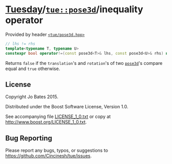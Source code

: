 [Tuesday](../../../README.md)/[`tue::pose3d`](../../headers/pose3d.md)/inequality operator
==========================================================================================
Provided by header [`<tue/pose3d.hpp>`](../../headers/pose3d.md)

```c++
// lhs != rhs
template<typename T, typename U>
constexpr bool operator!=(const pose3d<T>& lhs, const pose3d<U>& rhs) noexcept;
```

Returns `false` if the `translation`'s and `rotation`'s of two
[`pose3d`](../../headers/pose3d.md)'s compare equal and `true` otherwise.

License
-------
Copyright Jo Bates 2015.

Distributed under the Boost Software License, Version 1.0.

See accompanying file [LICENSE_1_0.txt](../../../LICENSE_1_0.txt) or copy at
http://www.boost.org/LICENSE_1_0.txt.

Bug Reporting
-------------
Please report any bugs, typos, or suggestions to
https://github.com/Cincinesh/tue/issues.
